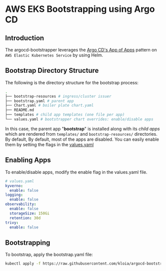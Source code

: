 # AWS EKS Bootstrapping using Argo CD

## Introduction

The argocd-bootstrapper leverages the [Argo CD's App of Apps](https://argo-cd.readthedocs.io/en/stable/operator-manual/cluster-bootstrapping/) pattern on `AWS Elastic Kubernetes Service` by using Helm.

## Bootstrap Directory Structure
The following is the directory structure for the bootstrap process:

```bash
.
├── bootstrap-resources # ingress/cluster issuer
├── bootstrap.yaml # parent app
├── Chart.yaml # boiler plate chart.yaml
├── README.md 
├── templates # child app templates (one file per app)
└── values.yaml # bootstrapper chart overrides: enable/disable apps
```

In this case, the parent app "**bootstrap**" is installed along with its *child apps* which are rendered from `templates/` and `bootstrap-resources/` directories.
By default, By default, most of the apps are disabled. You can easily enable them by setting the flags in the [values.yaml](./values.yaml)

## Enabling Apps

To enable/disable apps, modify the enable flag in the values.yaml file.

```yaml
# values.yaml
kyverno:
  enable: false  
logging:
  enable: false
observability:
  enable: false
  storageSize: 150Gi
  retention: 30d
trivy:
  enable: false
```


## Bootstrapping

To bootstrap, apply the bootstrap.yaml file:

```bash
kubectl apply -f https://raw.githubusercontent.com/kloia/argocd-bootstrapper/main/bootstrap.yaml
```